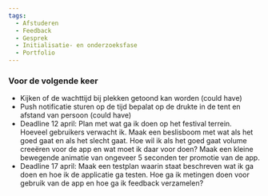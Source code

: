 ```yaml
---
tags:
  - Afstuderen
  - Feedback
  - Gesprek
  - Initialisatie- en onderzoeksfase
  - Portfolio
---
```


### Voor de volgende keer

- Kijken of de wachttijd bij plekken getoond kan worden (could have)
- Push notificatie sturen op de tijd bepalat op de drukte in de tent en afstand van persoon (could have)
- Deadline 12 april: Plan met wat ga ik doen op het festival terrein. Hoeveel gebruikers verwacht ik. Maak een beslisboom met wat als het goed gaat en als het slecht gaat. Hoe wil ik als het goed gaat volume creeëren voor de app en wat moet ik daar voor doen? Maak een kleine bewegende animatie van ongeveer 5 seconden ter promotie van de app.
- Deadline 17 april: Maak een testplan waarin staat beschreven wat ik ga doen en hoe ik de applicatie ga testen. Hoe ga ik metingen doen voor gebruik van de app en hoe ga ik feedback verzamelen?
